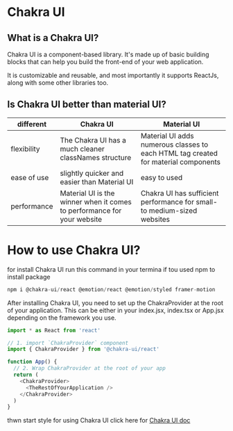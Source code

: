 # Chakra UI

## What is a Chakra UI?

Chakra UI is a component-based library. It's made up of basic building blocks that can help you build the front-end of your web application.

It is customizable and reusable, and most importantly it supports ReactJs, along with some other libraries too.


## Is Chakra UI better than material UI?

|  different | Chakra UI |  Material UI |
| ----------- | ----------- | -----------|
| flexibility | The Chakra UI has a much cleaner classNames structure   |  Material UI adds numerous classes to each HTML tag created for material components|
| ease of use | slightly quicker and easier than Material UI  | easy to used|
|performance| Material UI is the winner when it comes to performance for your website|Chakra UI has sufficient performance for small- to medium-sized websites|

# How to use Chakra UI?

for install Chakra UI  run this command  in your termina if tou used npm to install package

```js
npm i @chakra-ui/react @emotion/react @emotion/styled framer-motion
```
After installing Chakra UI, you need to set up the ChakraProvider at the root of your application.
This can be either in your index.jsx, index.tsx or App.jsx depending on the framework you use.

```js
import * as React from 'react'

// 1. import `ChakraProvider` component
import { ChakraProvider } from '@chakra-ui/react'

function App() {
  // 2. Wrap ChakraProvider at the root of your app
  return (
    <ChakraProvider>
      <TheRestOfYourApplication />
    </ChakraProvider>
  )
}
```
thwn start style for using Chakra UI click here for [Chakra UI doc](https://chakra-ui.com/getting-started)

